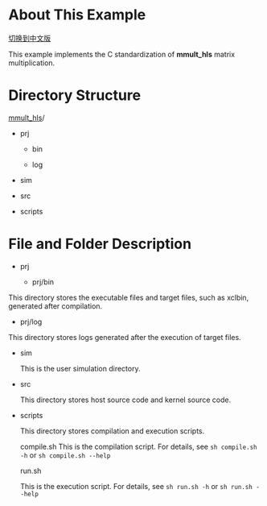 # About This Example

[切换到中文版](./README_CN.md)

This example implements the C standardization of **mmult_hls** matrix multiplication.



# Directory Structure

[mmult_hls](#mmult_hls_dir)/

- prj

  - bin

  - log

- sim

- src

- scripts



# File and Folder Description

- prj

  - prj/bin

 This directory stores the executable files and target files, such as xclbin, generated after compilation.

  - prj/log

  This directory stores logs generated after the execution of target files.
- sim

  This is the user simulation directory.

- src

  This directory stores host source code and kernel source code.


- scripts

  This directory stores compilation and execution scripts.

  compile.sh
  This is the compilation script. For details, see `sh compile.sh -h` or `sh compile.sh --help`

  run.sh

  This is the execution script. For details, see `sh run.sh -h` or `sh run.sh --help`